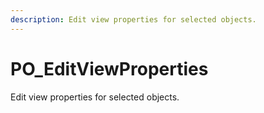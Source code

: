 ```yaml
---
description: Edit view properties for selected objects.
---
```


# PO_EditViewProperties

Edit view properties for selected objects.

